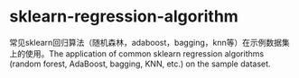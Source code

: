 # sklearn-regression-algorithm
常见sklearn回归算法（随机森林，adaboost，bagging，knn等）在示例数据集上的使用。The application of common sklearn regression algorithms (random forest, AdaBoost, bagging, KNN, etc.) on the sample dataset.
